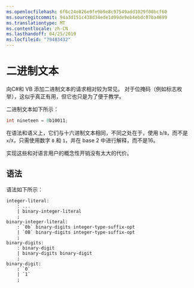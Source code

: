 ```yaml
---
ms.openlocfilehash: 6f6c24e826e9fe9b9e8c97549add1029f00bcf60
ms.sourcegitcommit: 94a3d151c438d34ede1d99de9eb4ebdc07ba4699
ms.translationtype: MT
ms.contentlocale: zh-CN
ms.lasthandoff: 04/25/2019
ms.locfileid: "79483432"
---
```

# <a name="binary-literals"></a>二进制文本

向C#和 VB 添加二进制文本的请求相对较为常见。 对于位掩码（例如标志枚举），这似乎真正有用，但它也只是为了便于教学。

二进制文本如下所示：

```csharp
int nineteen = 0b10011;
```

在语法和语义上，它们与十六进制文本相同，不同之处在于，使用 `b`/`B`，而不是 `x`/`X`，只需使用数字 `0` 和 `1`，并在 base 2 中进行解释，而不是16。

实现这些和对语言用户的概念性开销没有太大的代价。

## <a name="syntax"></a>语法

语法如下所示：

```antlr
integer-literal:
    : ...
    | binary-integer-literal
    ;
binary-integer-literal:
    : `0b` binary-digits integer-type-suffix-opt
    | `0B` binary-digits integer-type-suffix-opt
    ;
binary-digits:
    : binary-digit
    | binary-digits binary-digit
    ;
binary-digit:
    : `0`
    | `1`
    ;
```
